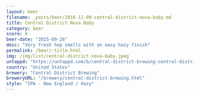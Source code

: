 ```yaml
---
layout: beer
filename: _posts/beer/2016-11-09-central-district-nova-baby.md
title: Central District Nova Baby
category: beer
score: 8
beer-date: "2025-09-26"
desc: "Very fresh hop smells with an easy hazy finish"
permalink: /beer/:title.html
img: /img/list/central-district-nova-baby.jpeg
untappd: "https://untappd.com/b/central-district-brewing-central-district-brewing-nova-baby/6130167"
country: "United States"
brewery: "Central District Brewing"
breweryURL: "/brewery/central-district-brewing.html"
style: "IPA - New England / Hazy"
---
```

